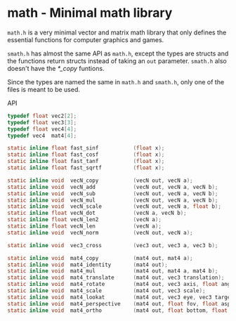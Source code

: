 # math - Minimal math library

`math.h` is a very minimal vector and matrix math library that only defines the essential functions for
computer graphics and games.

`smath.h` has almost the same API as `math.h`, except the types are structs and the functions return
structs instead of taking an `out` parameter. `smath.h` also doesn't have the *\*_copy* funtions.

Since the types are named the same in `math.h` and `smath.h`, only one of the files is meant to be
used.

 API
```c
typedef float vec2[2];
typedef float vec3[3];
typedef float vec4[4];
typedef vec4  mat4[4];

static inline float fast_sinf           (float x);
static inline float fast_cosf           (float x);
static inline float fast_tanf           (float x);
static inline float fast_sqrtf          (float x);

static inline void  vecN_copy           (vecN out, vecN a);
static inline void  vecN_add            (vecN out, vecN a, vecN b);
static inline void  vecN_sub            (vecN out, vecN a, vecN b);
static inline void  vecN_mul            (vecN out, vecN a, vecN b);
static inline void  vecN_scale          (vecN out, vecN a, float b);
static inline float vecN_dot            (vecN a, vecN b);
static inline float vecN_len2           (vecN a);
static inline float vecN_len            (vecN a);
static inline void  vecN_norm           (vecN out, vecN a);

static inline void  vec3_cross          (vec3 out, vec3 a, vec3 b);

static inline void  mat4_copy           (mat4 out, mat4 a);
static inline void  mat4_identity       (mat4 out);
static inline void  mat4_mul            (mat4 out, mat4 a, mat4 b);
static inline void  mat4_translate      (mat4 out, vec3 translation);
static inline void  mat4_rotate         (mat4 out, vec3 axis, float angle);
static inline void  mat4_scale          (mat4 out, vec3 scale);
static inline void  mat4_lookat         (mat4 out, vec3 eye, vec3 target, vec3 up);
static inline void  mat4_perspective    (mat4 out, float fov, float aspect, float near, float far);
static inline void  mat4_ortho          (mat4 out, float bottom, float top, float left, float right, float near, float far);
```
